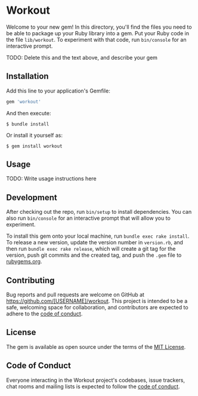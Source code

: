 # Workout

Welcome to your new gem! In this directory, you'll find the files you need to be able to package up your Ruby library into a gem. Put your Ruby code in the file `lib/workout`. To experiment with that code, run `bin/console` for an interactive prompt.

TODO: Delete this and the text above, and describe your gem

## Installation

Add this line to your application's Gemfile:

```ruby
gem 'workout'
```

And then execute:

    $ bundle install

Or install it yourself as:

    $ gem install workout

## Usage

TODO: Write usage instructions here

## Development

After checking out the repo, run `bin/setup` to install dependencies. You can also run `bin/console` for an interactive prompt that will allow you to experiment.

To install this gem onto your local machine, run `bundle exec rake install`. To release a new version, update the version number in `version.rb`, and then run `bundle exec rake release`, which will create a git tag for the version, push git commits and the created tag, and push the `.gem` file to [rubygems.org](https://rubygems.org).

## Contributing

Bug reports and pull requests are welcome on GitHub at https://github.com/[USERNAME]/workout. This project is intended to be a safe, welcoming space for collaboration, and contributors are expected to adhere to the [code of conduct](https://github.com/[USERNAME]/workout/blob/master/CODE_OF_CONDUCT.md).

## License

The gem is available as open source under the terms of the [MIT License](https://opensource.org/licenses/MIT).

## Code of Conduct

Everyone interacting in the Workout project's codebases, issue trackers, chat rooms and mailing lists is expected to follow the [code of conduct](https://github.com/[USERNAME]/workout/blob/master/CODE_OF_CONDUCT.md).
